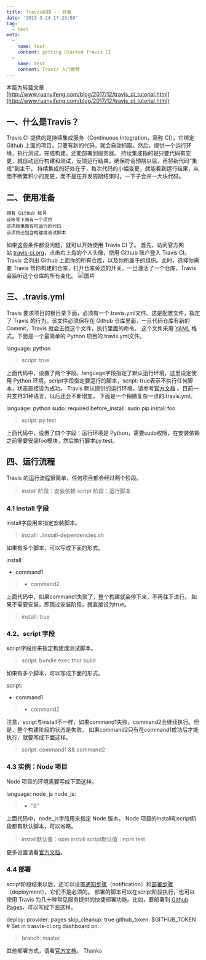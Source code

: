 ```yaml
---
title: Travis初探 -- 转载
date: '2019-3-24 17:23:58'
tag: 
  - test
meta:
  -
    name: test
    content: getting Started Travis CI
  -
    name: test
    content: Travis 入门教程
---
```

本篇为转载文章[http://www.ruanyifeng.com/blog/2017/12/travis_ci_tutorial.html](http://www.ruanyifeng.com/blog/2017/12/travis_ci_tutorial.html)
<!-- more -->

## 一、什么是Travis？
Travis CI 提供的是持续集成服务（Continuous Integration，简称 CI）。它绑定 Github 上面的项目，只要有新的代码，就会自动抓取。然后，提供一个运行环境，执行测试，完成构建，还能部署到服务器。
持续集成指的是只要代码有变更，就自动运行构建和测试，反馈运行结果。确保符合预期以后，再将新代码"集成"到主干。
持续集成的好处在于，每次代码的小幅变更，就能看到运行结果，从而不断累积小的变更，而不是在开发周期结束时，一下子合并一大块代码。

## 二、使用准备
```
拥有 GitHub 帐号
该帐号下面有一个项目
该项目里面有可运行的代码
该项目还包含构建或测试脚本
```

如果这些条件都没问题，就可以开始使用 Travis CI 了。
首先，访问官方网站 [travis-ci.org](https://travis-ci.org/)，点击右上角的个人头像，使用 Github 账户登入 Travis CI。
Travis 会列出 Github 上面你的所有仓库，以及你所属于的组织。此时，选择你需要 Travis 帮你构建的仓库，打开仓库旁边的开关。一旦激活了一个仓库，Travis 会监听这个仓库的所有变化。
![图片](http://www.ruanyifeng.com/blogimg/asset/2017/bg2017121902.png)

## 三、.travis.yml
Travis 要求项目的根目录下面，必须有一个.travis.yml文件。这是配置文件，指定了 Travis 的行为。该文件必须保存在 Github 仓库里面，一旦代码仓库有新的 Commit，Travis 就会去找这个文件，执行里面的命令。
这个文件采用 [YAML](http://www.ruanyifeng.com/blog/2016/07/yaml.html) 格式。下面是一个最简单的 Python 项目的.travis.yml文件。

language: python
>script: true

上面代码中，设置了两个字段。language字段指定了默认运行环境，这里设定使用 Python 环境。script字段指定要运行的脚本，script: true表示不执行任何脚本，状态直接设为成功。
Travis 默认提供的运行环境，请参考[官方文档](https://docs.travis-ci.com/user/languages) 。目前一共支持31种语言，以后还会不断增加。
下面是一个稍微复杂一点的.travis.yml。

language: python
sudo: required
before_install: sudo pip install foo
>script: py.test

上面代码中，设置了四个字段：运行环境是 Python，需要sudo权限，在安装依赖之前需要安装foo模块，然后执行脚本py.test。
## 四、运行流程
Travis 的运行流程很简单，任何项目都会经过两个阶段。
>install 阶段：安装依赖
>script 阶段：运行脚本
### 4.1 install 字段
install字段用来指定安装脚本。

>install: ./install-dependencies.sh

如果有多个脚本，可以写成下面的形式。

install:
  - command1
>  - command2

上面代码中，如果command1失败了，整个构建就会停下来，不再往下进行。
如果不需要安装，即跳过安装阶段，就直接设为true。

>install: true
### 4.2、script 字段
script字段用来指定构建或测试脚本。

>script: bundle exec thor build

如果有多个脚本，可以写成下面的形式。

script:
  - command1
>  - command2

注意，script与install不一样，如果command1失败，command2会继续执行。但是，整个构建阶段的状态是失败。
如果command2只有在command1成功后才能执行，就要写成下面这样。

>script: command1 && command2
### 4.3 实例：Node 项目
Node 项目的环境需要写成下面这样。

language: node_js
node_js:
>  - "8"

上面代码中，node_js字段用来指定 Node 版本。
Node 项目的install和script阶段都有默认脚本，可以省略。
>install默认值：npm install
>script默认值：npm test

更多设置请看[官方文档](https://docs.travis-ci.com/user/languages/javascript-with-nodejs/)。
### 4.4 部署
script阶段结束以后，还可以设置[通知步骤](https://docs.travis-ci.com/user/notifications/)（notification）和[部署步骤](https://docs.travis-ci.com/user/deployment/)（deployment），它们不是必须的。
部署的脚本可以在script阶段执行，也可以使用 Travis 为几十种常见服务提供的快捷部署功能。比如，要部署到 [Github Pages](https://docs.travis-ci.com/user/deployment/pages/)，可以写成下面这样。

deploy:
  provider: pages
  skip_cleanup: true
  github_token: $GITHUB_TOKEN # Set in trasvis-ci.org dashboard
  on:
>    branch: master

其他部署方式，请看[官方文档](https://docs.travis-ci.com/user/deployment/)。
Thanks



